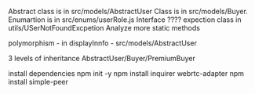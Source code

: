 Abstract class is in src/models/AbstractUser
Class is in src/models/Buyer.
Enumartion is in src/enums/userRole.js
Interface ????
expection class in utils/USerNotFoundExcpetion
Analyze more static methods

polymorphism - in displayInnfo - src/models/AbstractUser

3 levels of inheritance AbstractUser/Buyer/PremiumBuyer

install dependencies 
 npm init -y
npm install inquirer webrtc-adapter
npm install simple-peer